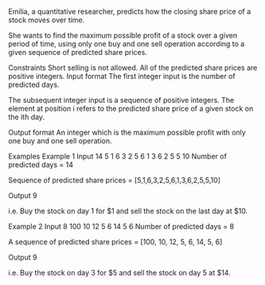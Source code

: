 Emilia, a quantitative researcher, predicts how the closing share price of a stock moves over time.

She wants to find the maximum possible profit of a stock over a given period of time, using only one buy and one sell operation according to a given sequence of predicted share prices.

Constraints
Short selling is not allowed.
All of the predicted share prices are positive integers.
Input format
The first integer input is the number of predicted days.

The subsequent integer input is a sequence of positive integers. The element at position i refers to the predicted share price of a given stock on the ith day.

Output format
An integer which is the maximum possible profit with only one buy and one sell operation.

Examples
Example 1
Input
14 5 1 6 3 2 5 6 1 3 6 2 5 5 10
Number of predicted days = 14

Sequence of predicted share prices = [5,1,6,3,2,5,6,1,3,6,2,5,5,10]

Output
9

i.e. Buy the stock on day 1 for $1 and sell the stock on the last day at $10.

Example 2
Input
8 100 10 12 5 6 14 5 6
Number of predicted days = 8

A sequence of predicted share prices = [100, 10, 12, 5, 6, 14, 5, 6]

Output
9

i.e. Buy the stock on day 3 for $5 and sell the stock on day 5 at $14.
